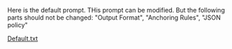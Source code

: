 Here is the default prompt. THis prompt can be modified. But the following parts should not be changed: "Output Format", "Anchoring Rules", "JSON policy"

[Default.txt](https://github.com/user-attachments/files/22750143/Default.txt)
